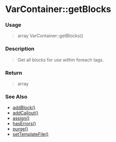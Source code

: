
# VarContainer::getBlocks 

### Usage

> array VarContainer::getBlocks()

### Description

> Get all blocks for use within foreach tags.



### Return
> array 
### See Also

* [addBlock()](addblock.md)
* [addCallout()](addcallout.md)
* [assign()](assign.md)
* [hasErrors()](haserrors.md)
* [purge()](purge.md)
* [setTemplateFile()](settemplatefile.md)


